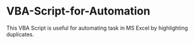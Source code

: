 # VBA-Script-for-Automation
This VBA Script is useful for automating task in MS Excel by highlighting duplicates.
